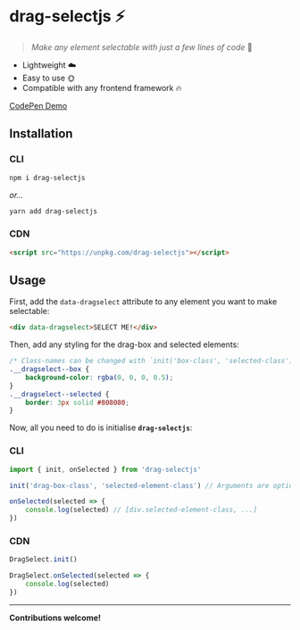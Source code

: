 # drag-selectjs ⚡️

> _Make any element selectable with just a few lines of code_ 👊

-   Lightweight ☁️
-   Easy to use 🌞
-   Compatible with any frontend framework 🔥

[CodePen Demo](https://codepen.io/daniel-knights/pen/BaQNvym)

## Installation

### CLI

```bash
npm i drag-selectjs
```

_or..._

```bash
yarn add drag-selectjs
```

### CDN

```html
<script src="https://unpkg.com/drag-selectjs"></script>
```

## Usage

First, add the `data-dragselect` attribute to any element you want to make selectable:

```html
<div data-dragselect>SELECT ME!</div>
```

Then, add any styling for the drag-box and selected elements:

```css
/* Class-names can be changed with `init('box-class', 'selected-class')` */
.__dragselect--box {
    background-color: rgba(0, 0, 0, 0.5);
}
.__dragselect--selected {
    border: 3px solid #808080;
}
```

Now, all you need to do is initialise **`drag-selectjs`**:

### CLI

```js
import { init, onSelected } from 'drag-selectjs'

init('drag-box-class', 'selected-element-class') // Arguments are optional

onSelected(selected => {
    console.log(selected) // [div.selected-element-class, ...]
})
```

### CDN

```js
DragSelect.init()

DragSelect.onSelected(selected => {
    console.log(selected)
})
```

---

**Contributions welcome!**
